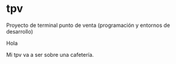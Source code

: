 # tpv
Proyecto de terminal punto de venta (programación y entornos de desarrollo)

Hola

Mi tpv va a ser sobre una cafetería.
